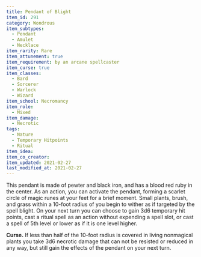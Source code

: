 ```yaml
---
title: Pendant of Blight
item_id: 291
category: Wondrous
item_subtypes: 
  - Pendant
  - Amulet
  - Necklace
item_rarity: Rare
item_attunement: true
item_requirement: by an arcane spellcaster
item_curse: true
item_classes: 
  - Bard
  - Sorcerer
  - Warlock
  - Wizard
item_school: Necromancy
item_role: 
  - Mixed
item_damage: 
  - Necrotic
tags:
  - Nature
  - Temporary Hitpoints
  - Ritual
item_idea: 
item_co_creator: 
item_updated: 2021-02-27
last_modified_at: 2021-02-27
---
```


This pendant is made of pewter and black iron, and has a blood red ruby in the center. As an action, you can activate the pendant, forming a scarlet circle of magic runes at your feet for a brief moment. Small plants, brush, and grass within a 10-foot radius of you begin to wither as if targeted by the spell <magic-spell>blight</magic-spell>. On your next turn you can choose to gain 3d6 temporary hit points, cast a ritual spell as an action without expending a spell slot, or cast a spell of 5th level or lower as if it is one level higher.

<div class="curse">  
  
**Curse.** If less than half of the 10-foot radius is covered in living nonmagical plants you take 3d6 necrotic damage that can not be resisted or reduced in any way, but still gain the effects of the pendant on your next turn.  
</div>
